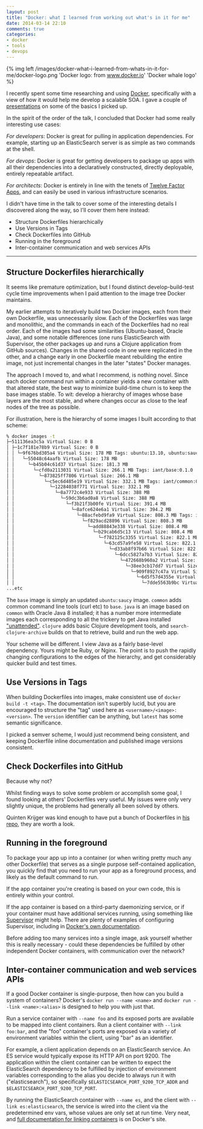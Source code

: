 ```yaml
---
layout: post
title: "Docker: what I learned from working out what's in it for me"
date: 2014-03-14 22:10
comments: true
categories:
- docker
- tools
- devops
---
```


{% img left /images/docker-what-i-learned-from-whats-in-it-for-me/docker-logo.png 'Docker logo: from www.docker.io' 'Docker whale logo' %}

I recently spent some time researching and using [Docker][], specifically
with a view of how it would help me develop a scalable SOA. I gave a
couple of [presentations](/presentations/#docker_whats_in_it_for_me)
on some of the basics I picked up.

[Docker]: http://www.docker.io

In the spirit of the order of the talk, I concluded that Docker had
some really interesting use cases:

*For developers*: Docker is great for pulling in application
 dependencies.  For example, starting up an ElasticSearch server is as
 simple as two commands at the shell.

*For devops*: Docker is great for getting developers to package up
 apps with all their dependencies into a declaratively constructed,
 directly deployable, entirely repeatable artifact.

*For architects*: Docker is entirely in line with the tenets of
 [Twelve Factor Apps][12fa], and can easily be used in various
 infrastructure scenarios.

[12fa]: http://12factor.net/

I didn't have time in the talk to cover some of the interesting
details I discovered along the way, so I'll cover them here instead:

* Structure Dockerfiles hierarchically
* Use Versions in Tags
* Check Dockerfiles into GitHub
* Running in the foreground
* Inter-container communication and web services APIs

<!-- more --> 

---

## Structure Dockerfiles hierarchically

It seems like premature optimization, but I found distinct
develop-build-test cycle time improvements when I paid attention to
the image tree Docker maintains.

My earlier attempts to iteratively build two Docker images, each from
their own Dockerfile, was unnecessarily slow.  Each of the Dockerfiles
was large and monolithic, and the commands in each of the Dockerfiles
had no real order.  Each of the images had some similarities
(Ubuntu-based, Oracle Java), and some notable differences (one runs
ElasticSearch with Supervisor, the other packages up and runs a
Clojure application from GitHub sources).  Changes in the shared code
in one were replicated in the other, and a change early in one
Dockerfile meant rebuilding the entire image, not just incremental
changes in the later "states" Docker manages.

The approach I moved to, and what I recommend, is nothing novel. Since
each docker command run within a container yields a new container with
that altered state, the best way to minimize build-time churn is to
keep the base images stable. To wit: develop a hierarchy of images
whose base layers are the most stable, and where changes occur as
close to the leaf nodes of the tree as possible.

For illustration, here is the hierarchy of some images I built
according to that scheme:

```sh
% docker images -t
├─511136ea3c5a Virtual Size: 0 B
│ ├─1c7f181e78b9 Virtual Size: 0 B
│ │ └─9f676bd305a4 Virtual Size: 178 MB Tags: ubuntu:13.10, ubuntu:saucy
│ │   └─55048c64aafb Virtual Size: 178 MB
│ │     └─b45b04c61d37 Virtual Size: 181.3 MB
│ │       └─cfd0a2113031 Virtual Size: 266.1 MB Tags: iant/base:0.1.0
│ │         └─873825ff7806 Virtual Size: 266.1 MB
│ │           └─c5ec6d485e19 Virtual Size: 332.1 MB Tags: iant/common:0.1.0
│ │             └─12284038f771 Virtual Size: 332.1 MB
│ │               └─8a7772c4e933 Virtual Size: 388 MB
│ │                 └─59dc3b6ad0a8 Virtual Size: 388 MB
│ │                   └─f3b21f3b00fe Virtual Size: 391.4 MB
│ │                     └─8afce624e6a1 Virtual Size: 394.2 MB
│ │                       └─88acfebd9fa9 Virtual Size: 808.3 MB Tags: iant/java:0.1.0
│ │                         └─f829acd28896 Virtual Size: 808.3 MB
│ │                           └─add88843e338 Virtual Size: 808.4 MB
│ │                             └─b29cab6d5c13 Virtual Size: 808.4 MB
│ │                               └─f782125c3355 Virtual Size: 822.1 MB Tags: iant/clojure:0.1.0
│ │                                 └─63cd57a9fe58 Virtual Size: 822.1 MB
│ │                                   └─d33ab8f97b66 Virtual Size: 822.2 MB
│ │                                     └─6dcc5827a7b3 Virtual Size: 822.2 MB
│ │                                       └─472668b960a2 Virtual Size: 822.2 MB
│ │                                         └─38ee3cb17dd7 Virtual Size: 851.3 MB
│ │                                           └─909f8927c47a Virtual Size: 851.3 MB
│ │                                             └─6d5f57d4355e Virtual Size: 851.3 MB
│ │                                               └─7dde5563b9bc Virtual Size: 851.3 MB Tags: iant/search-clojure-archives:0.1.0
...etc
```

The `base` image is simply an updated `ubuntu:saucy` image.  `common`
adds common command line tools (curl etc) to `base`.  `java` is an
image based on `common` with Oracle Java 8 installed; it has a number
more intermediate images each corresponding to all the trickery to get
Java installed
["unattended"](https://github.com/iantruslove/dockerfiles/blob/master/java/Dockerfile#L14).
`clojure` adds basic Clojure development tools, and
`search-clojure-archive` builds on that to retrieve, build and run the
web app.

Your scheme will be different.  I view Java as a fairly base-level
dependency.  Yours might be Ruby, or Nginx.  The point is to push the
rapidly changing configurations to the edges of the hierarchy, and get
considerably quicker build and test times.

## Use Versions in Tags

When building Dockerfiles into images, make consistent use of `docker
build -t <tag>`.  The documentation isn't superbly lucid, but you are
encouraged to structure the "tag" used here as
`<username>/<image>:<version>`.  The `version` identifier can be
anything, but `latest` has some semantic significance.

I picked a semver scheme, I would just recommend being consistent, and
keeping Dockerfile inline documentation and published image versions
consistent.

## Check Dockerfiles into GitHub

Because why not?

Whilst finding ways to solve some problem or accomplish some goal, I
found looking at others' Dockerfiles very useful.  My issues were only
very slightly unique, the problems had generally all been solved by
others.

Quinten Krijger was kind enough to have put a bunch of Dockerfiles in
[his repo](https://github.com/Krijger/docker-cookbooks), they are
worth a look.

## Running in the foreground

To package your app up into a container (or when writing pretty much
any other Dockerfile) that serves as a single purpose self-contained
application, you quickly find that you need to run your app as a
foreground process, and likely as the default command to run.

If the app container you're creating is based on your own code, this
is entirely within your control.

If the app container is based on a third-party daemonizing service, or
if your container must have additional services running, using
something like [Supervisor][] might help.  There are plenty of
examples of configuring Supervisor, including in
[Docker's own documentation](http://docs.docker.io/en/latest/examples/using_supervisord/).

Before adding too many services into a single image, ask yourself
whether this is really necessary - could these dependencies be
fulfilled by other independent Docker containers, with communication
over the network?

[Supervisor]: http://supervisord.org/

## Inter-container communication and web services APIs

If a good Docker container is single-purpose, then how can you build a
system of containers?  Docker's `docker run --name <name>` and `docker
run --link <name>:<alias>` is designed to help you with just that.

Run a service container with `--name foo` and its exposed ports are
available to be mapped into client containers.  Run a client container
with `--link foo:bar`, and the "foo" container's ports are exposed via
a variety of environment variables within the client, using "bar" as
an identifier.

For example, a client application depends on an ElasticSearch service.
An ES service would typically expose its HTTP API on port 9200.  The
application within the client container can be written to expect the
ElasticSearch dependency to be fulfilled by injection of environment
variables corresponding to the alias you decide to always run it with
("elasticsearch"), so specifically `$ELASTICSEARCH_PORT_9200_TCP_ADDR`
and `$ELASTICSEARCH_PORT_9200_TCP_PORT`.

By running the ElasticSearch container with `--name es`, and the
client with `--link es:elasticsearch`, the service is wired into the
client via the predetermined env vars, whose values are only set at
run time.  Very neat, and
[full documentation for linking containers][1] is on Docker's site.

[1]: http://docs.docker.io/en/latest/use/working_with_links_names/
